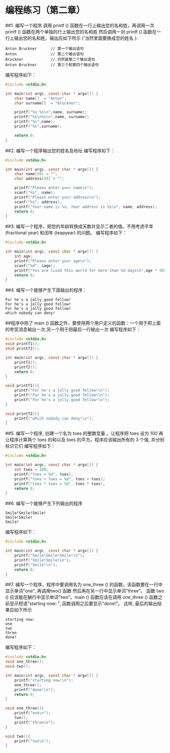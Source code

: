 # 编程练习（第二章）

##1. 编写一个程序 调用 printf () 函数在一行上输出您的名和姓，再调用一次 printf () 函数在两个单独的行上输出您的名和姓 然后调用一对 printf () 函数在一行上输出您的名和姓，输出应如下所示 ('当然里面要换成您的姓名 ):
```
Anton Bruckner      // 第一个输出语句
Anton               // 第二个输出语句
Bruckner            // 仍然是第二个输出语句
Anton Bruckner      // 第三个和第四个输出语句
```

编写程序如下：
```c
#include <stdio.h>

int main(int argc, const char * argv[]) {
    char name[]  = "Anton";
    char surname[]  = "Bruckner";

    printf("%s %s\n",name, surname);
    printf("%s\n%s\n",name, surname);
    printf("%s",name);
    printf("%s",surname);

    return 0;
}
```

##2. 编写一个程序输出您的姓名及地址
编写程序如下：
```c
#include <stdio.h>

int main(int argc, const char * argv[]) {
    char name[50] = "";
    char address[50] = "";

    printf("Please enter your name\n");
    scanf("%s", name);
    printf("Please enter your address\n");
    scanf("%s", address);
    printf("Your name is %s, Your address is %s\n", name, address);
    return 0;
}
```

##3. 编写一个程序，把您的年龄转换成天数并显示二者的值。不用考虑平年 (fractional year) 和闰年 (leapyear) 的问题。
编写程序如下：
```c
#include <stdio.h>

int main(int argc, const char * argv[]) {
    int age;
    printf("Please enter your age\n");
    scanf("%d", &age);
    printf("You are lived this world for more than %d days\n",age * 365);
    return 0;
}
```

##4. 编写一个能够产生下面输出的程序：
```
For he's a jolly good fellow!
For he's a jolly good fellow!
For he's a jolly good fellow!
which nobody can deny!
```
##程序中除了 main () 函数之外，要使用两个用户定义的函数：一个用于把上面的夸奖消息输出一次,另一个用于把最后一行输出一次
编写程序如下：
```c
#include <stdio.h>
void printf1();
void printf2();

int main(int argc, const char * argv[]) {
    printf1();
    printf2();
    return 0;
}

void printf1(){
    printf("For he's a jolly good fellow!\n");
    printf("For he's a jolly good fellow!\n");
    printf("For he's a jolly good fellow!\n");
}

void printf2(){
    printf("which nobody can deny!\n");
}
```

##5. 编写一个程序, 创建一个名为 toes 的整数变量 。让程序把 toes 设为 100 再让程序计算两个 toes 的和以及 toes 的平方。程序应该输出所有的 3 个值, 并分别标识它们
编写程序如下：
```c
#include <stdio.h>

int main(int argc, const char * argv[]) {
    int toes = 100;
    printf("toes = %d", toes);
    printf("toes + toes = %d", toes + toes);
    printf("toes * toes = %d", toes * toes);
    return 0;
}
```


##6. 编写一个能够产生下列输出的程序
```
Smile!Smile!Smile!
Smile!Smile!
Smile!
```
编写程序如下：
```c
#include <stdio.h>

int main(int argc, const char * argv[]) {
    printf("Smile!Smile!Smile!\n");
    printf("Smile!Smile!\n");
    printf("Smile!\n");
    return 0;
}
```

##7. 编写一个程序，程序中要调用名为 one_three () 的函数。该函数要在一行中显示单词"one", 再调用two() 函数 然后再在另一行中显示单词"three"。 函数 two () 应该能在酬行中显示单词"two"。main () 函数应该在调用 one_three () 函数之前显示短语"starting now: ", 函数调用之后要显示"done!"。 这样, 最后的输出结果应如下所示
```
starting now:
one
two
three
done!
```
编写程序如下：
```c
#include <stdio.h>
void one_three();
void two();

int main(int argc, const char * argv[]) {
    printf("starting now:\n");
    one_three();
    printf("done!\n");
    return 0;
}

void one_three(){
    printf("one\n");
    two();
    printf("three\n");
}

void two(){
    printf("two\n");
}
```
